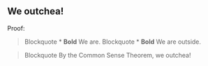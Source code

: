## We outchea!

Proof:
>Blockquote * __Bold__ We are.
>Blockquote * __Bold__ We are outside.

>Blockquote By the Common Sense Theorem, we outchea!
  
